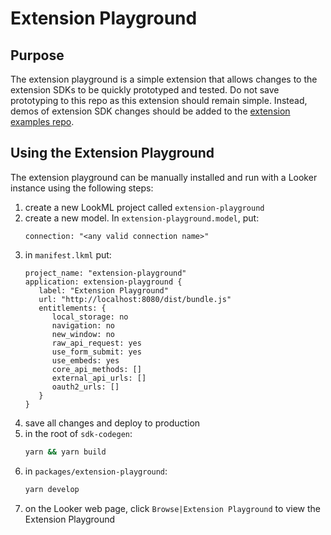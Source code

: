 # Extension Playground

## Purpose

The extension playground is a simple extension that allows changes to the extension SDKs to be
quickly prototyped and tested. Do not save prototyping to this repo as this extension should
remain simple. Instead, demos of extension SDK changes should be added to the
[extension examples repo](https://github.com/looker-open-source/extension-examples).

## Using the Extension Playground

The extension playground can be manually installed and run with a Looker instance using the following steps:

1. create a new LookML project called `extension-playground`
1. create a new model. In `extension-playground.model`, put:
   ```lookml
   connection: "<any valid connection name>"
   ```
1. in `manifest.lkml` put:
   ```lookml
   project_name: "extension-playground"
   application: extension-playground {
      label: "Extension Playground"
      url: "http://localhost:8080/dist/bundle.js"
      entitlements: {
         local_storage: no
         navigation: no
         new_window: no
         raw_api_request: yes
         use_form_submit: yes
         use_embeds: yes
         core_api_methods: []
         external_api_urls: []
         oauth2_urls: []
      }
   }
   ```
1. save all changes and deploy to production
1. in the root of `sdk-codegen`:
   ```sh
   yarn && yarn build
   ```
1. in `packages/extension-playground`:
   ```sh
   yarn develop
   ```
1. on the Looker web page, click `Browse|Extension Playground` to view the Extension Playground
